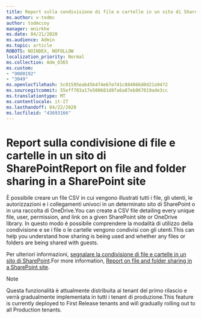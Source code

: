 ```yaml
---
title: Report sulla condivisione di file e cartelle in un sito di SharePoint
ms.author: v-todmc
author: todmccoy
manager: mnirkhe
ms.date: 04/21/2020
ms.audience: Admin
ms.topic: article
ROBOTS: NOINDEX, NOFOLLOW
localization_priority: Normal
ms.collection: Adm_O365
ms.custom:
- "9000192"
- "3049"
ms.openlocfilehash: 5c01595eab45b4f4e67e741c884066d0d21a9472
ms.sourcegitcommit: 55eff703a17e500681d8fa6a87eb067019ade3cc
ms.translationtype: MT
ms.contentlocale: it-IT
ms.lasthandoff: 04/22/2020
ms.locfileid: "43693166"
---
```

# <a name="report-on-file-and-folder-sharing-in-a-sharepoint-site"></a><span data-ttu-id="0753e-102">Report sulla condivisione di file e cartelle in un sito di SharePoint</span><span class="sxs-lookup"><span data-stu-id="0753e-102">Report on file and folder sharing in a SharePoint site</span></span>

<span data-ttu-id="0753e-103">È possibile creare un file CSV in cui vengono illustrati tutti i file, gli utenti, le autorizzazioni e i collegamenti univoci in un determinato sito di SharePoint o in una raccolta di OneDrive.</span><span class="sxs-lookup"><span data-stu-id="0753e-103">You can create a CSV file detailing every unique file, user, permission, and link on a given SharePoint site or OneDrive library.</span></span> <span data-ttu-id="0753e-104">In questo modo è possibile comprendere la modalità di utilizzo della condivisione e se i file o le cartelle vengono condivisi con gli utenti.</span><span class="sxs-lookup"><span data-stu-id="0753e-104">This can help you understand how sharing is being used and whether any files or folders are being shared with guests.</span></span>

<span data-ttu-id="0753e-105">Per ulteriori informazioni, [segnalare la condivisione di file e cartelle in un sito di SharePoint](https://docs.microsoft.com/sharepoint/sharing-reports).</span><span class="sxs-lookup"><span data-stu-id="0753e-105">For more information, [Report on file and folder sharing in a SharePoint site](https://docs.microsoft.com/sharepoint/sharing-reports).</span></span>

> [!NOTE]
> <span data-ttu-id="0753e-106">Questa funzionalità è attualmente distribuita ai tenant del primo rilascio e verrà gradualmente implementata in tutti i tenant di produzione.</span><span class="sxs-lookup"><span data-stu-id="0753e-106">This feature is currently deployed to First Release tenants and will gradually rolling out to all Production tenants.</span></span>